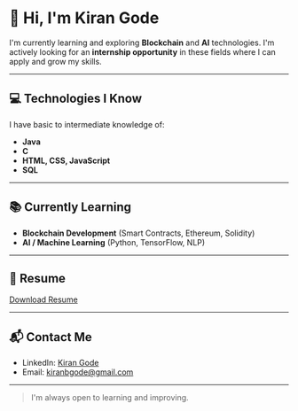 # 👋 Hi, I'm Kiran Gode

I'm currently learning and exploring **Blockchain** and **AI** technologies. I'm actively looking for an **internship opportunity** in these fields where I can apply and grow my skills.

---

## 💻 Technologies I Know
I have basic to intermediate knowledge of:
- **Java**
- **C**
- **HTML, CSS, JavaScript**
- **SQL**

---

## 📚 Currently Learning
- **Blockchain Development** (Smart Contracts, Ethereum, Solidity)
- **AI / Machine Learning** (Python, TensorFlow, NLP)

---

## 📄 Resume
[Download Resume](./resume.pdf)

---

## 📬 Contact Me
- LinkedIn: [Kiran Gode](https://www.linkedin.com/in/kiran-gode-311322197)
- Email: kiranbgode@gmail.com

---

> I'm always open to learning and improving.

